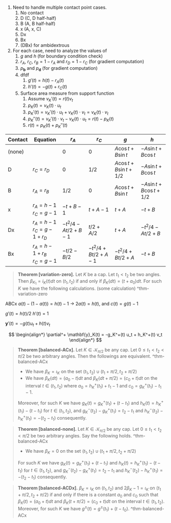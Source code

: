 1. Need to handle multiple contact point cases.
	1. No contact
	2. D (C, D half-half)
	3. B (A, B half-half)
	4. x (A, x, C)
	5. Dx
	6. Bx
	7. (DBx) for ambidextrous
2. For each case, need to analyze the values of
	1. $g$ and $h$ (for boundary condition check)
	2. $r_A$, $r_C$, $r_B = 1 - r_A$ and $r_D = 1 - r_C$ (for gradient computation)
	3. $p_\mathbf{b}$ and $p_{\mathbf{d}}$ (for gradient computation)
	4. dfdf
		1. $g'(t) = h(t) - r_{A}(t)$
		2. $h'(t) = -g(t) + r_C(t)$
	5. Surface area measure from support function
		1. Assume $v_K'(t) = r(t) v_t$
		2. $p_K(t) = v_K(t) \cdot u_t$
		3. $p_K'(t) = v_K'(t) \cdot u_t + v_K(t) \cdot v_t = v_K(t) \cdot v_t$
		4. $p_K''(t) = v_K'(t) \cdot v_t - v_K(t) \cdot u_t = r(t) - p_K(t)$
		5. $r(t) = p_K(t) + p_K''(t)$


| Contact | Equation                             | $r_A$                     | $r_C$             | $g$                         | $h$                           |
| ------- | ------------------------------------ | ------------------------- | ----------------- | --------------------------- | ----------------------------- |
| (none)  |                                      | 0                         | 0                 | $A \cos t + B \sin t$       | $- A \sin t + B \cos t$       |
| D       | $r_C = r_D$                          | 0                         | 1/2               | $A \cos t + B \sin t + 1/2$ | $- A \sin t + B \cos t$       |
| B       | $r_A = r_B$                          | 1/2                       | 0                 | $A \cos t + B \sin t$       | $- A \sin t + B \cos t + 1/2$ |
| x       | $r_A = h-1$<br>$r_C = g - 1$         | $-t + B - 1$              | $t + A - 1$       | $t + A$                     | $- t + B$                     |
| Dx      | $r_A = h - 1$<br>$r_C = g - 1 + r_D$ | $-t^2/4 - At / 2 + B - 1$ | $t/2 + A/2$       | $t + A$                     | $-t^2/4 - At / 2 + B$         |
| Bx      | $r_A = h - 1 + r_B$<br>$r_C = g - 1$ | $-t/2 - B/2$              | $-t^2/4+Bt/2+A-1$ | $-t^2/4+Bt/2+A$             | $- t + B$                     |



> __Theorem [variation-zero].__ Let $K$ be a cap. Let $t_1 < t_2$ be two angles. Then $\beta_{K_1} = i_{K}(t) dt$ on $(t_1, t_2)$ if and only if $\beta_{K}(dt) = \left( t + a_0 \right) dt$. For such $K$ we have the following calculations. (some calculation) ^thm-variation-zero



ABCx
$a(t)-(1-a(t)) = h(t) - 1$ -> $2a(t) = h(t)$, and $c(t) = g(t) - 1$

$g'(t) = h(t) / 2$
$h'(t) = 1$

$\mathbf{y}'(t) = -g(t) u_t + h(t) v_t$




$$
\begin{align*}
	\partial^+ \mathbf{y}_K(t) = -g_K^+(t) u_t + h_K^+(t) v_t
\end{align*}
$$

> __Theorem [balanced-ACx].__ Let $K \in \mathcal{K}_{\pi/2}$ be any cap. Let $0 \leq t_1 < t_2 < \pi/2$ be two arbitrary angles. Then the followings are equivalent. ^thm-balanced-ACx
> 
> - We have $\beta_{K} = \iota_{K}$ on the set $(t_1, t_2) \cup (t_1 + \pi/2, t_2 + \pi/2)$
> - We have $\beta_K(dt) = (a_0 - t) dt$ and $\beta_K(dt + \pi/2) = (c_0 + t) dt$ on the interval $t \in (t_1, t_2)$ where $a_0 = h_K^+(t_1) + t_1 - 1$ and $c_0 = g_K^+(t_1) - t_1 - 1$.
> 
> Moreover, for such $K$ we have $g_K(t) = g_K^+(t_1) + (t - t_1)$ and $h_K(t) = h_K^+(t_1) - (t - t_1)$ for $t \in (t_1, t_2)$, and $g_K^-(t_2) - g_K^+(t_1) = t_2 - t_1$ and $h_K^-(t_2) - h_K^+(t_1) = -(t_2 - t_1)$ consequently.

> __Theorem [balanced-none].__ Let $K \in \mathcal{K}_{\pi/2}$ be any cap. Let $0 \leq t_1 < t_2 < \pi/2$ be two arbitrary angles. Say the following holds. ^thm-balanced-ACx
> 
> - We have $\beta_{K} = 0$ on the set $(t_1, t_2) \cup (t_1 + \pi/2, t_2 + \pi/2)$
> 
> For such $K$ we have $g_K(t) = g_K^+(t_1) + (t - t_1)$ and $h_K(t) = h_K^+(t_1) - (t - t_1)$ for $t \in (t_1, t_2)$, and $g_K^-(t_2) - g_K^+(t_1) = t_2 - t_1$ and $h_K^-(t_2) - h_K^+(t_1) = -(t_2 - t_1)$ consequently.



> __Theorem [balanced-ACDx].__ $\beta_{K} = \iota_{K}$ on $(t_1, t_2)$ and $2\beta_{K} - 1 = \iota_{K}$ on $(t_1 + \pi/2, t_2 + \pi/2)$ if and only if there is a constant $a_0$ and $c_0$ such that $\beta_K(t) = (a_0 + t) dt$ and $\beta_K(t + \pi/2) = (c_0 + t) dt$ on the interval $t \in (t_1, t_2)$. Moreover, for such $K$ we have $g^{\pm}(t) = g^{\pm}(t_1) + (t - t_0)$. ^thm-balanced-ACx
